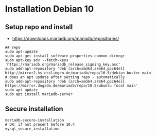 # Installation Debian 10 

## Setup repo and install

 * https://downloads.mariadb.org/mariadb/repositories/

```
## repo 
sudo apt-update 
sudo apt-get install software-properties-common dirmngr
sudo apt-key adv --fetch-keys 'https://mariadb.org/mariadb_release_signing_key.asc'
sudo add-apt-repository 'deb [arch=amd64,arm64,ppc64el] http://mirror2.hs-esslingen.de/mariadb/repo/10.5/debian buster main'
# does an apt update after setting repo - automatically 
sudo add-apt-repository 'deb [arch=amd64,arm64,ppc64el] https://mirror.dogado.de/mariadb/repo/10.5/ubuntu focal main'
sudo apt update
sudo apt install mariadb-server 

```

## Secure installation 

```
mariadb-secure-installation 
# OR: if not present before 10.4 
mysql_secure_installation 
```
